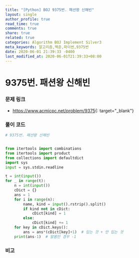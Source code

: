```yaml
---
title: "[Python] BOJ 9375번. 패션왕 신해빈"
layout: single
author_profile: true
read_time: true
comments: true
share: true
related: true
categories: Algorithm BOJ Implement Silver3
meta_keywords: 알고리즘,백준,파이썬,9375번
date: 2020-06-01 21:39:33 -0400
last_modified_at: 2020-06-01T21:39:33+08:00
---
```


# 9375번. 패션왕 신해빈

### 문제 링크
- <https://www.acmicpc.net/problem/9375>{: target="\_blank"}

### 풀이 코드

```python
# 9375번. 패션왕 신해빈


from itertools import combinations
from itertools import product
from collections import defaultdict
import sys
input = sys.stdin.readline

t = int(input())
for _ in range(t):
    n = int(input())
    cDict = {}
    ans = 1
    for i in range(n):
        name, kind = input().rstrip().split()
        if kind not in cDict:
            cDict[kind] = 1
        else:
            cDict[kind] += 1
    for key in cDict.keys():
        ans = ans*(cDict[key]+1)  # 입는 것 + 안 입는 것
    print(ans-1)  # 알몸인 경우 -1
```

### 비고